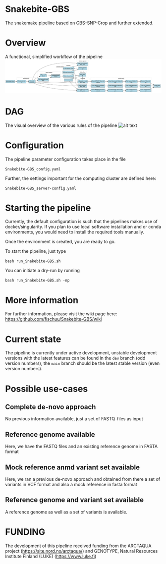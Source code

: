 # Snakebite-GBS
The snakemake pipeline based on GBS-SNP-Crop and further extended.

# Overview
A functional, simplified workflow of the pipeline
![alt text](https://github.com/fischuu/Snakebite-GBS/blob/main/flowchart/flowchart.png?raw=true)

# DAG
The visual overview of the various rules of the pipeline
![alt text](https://github.com/fischuu/Pipeline-GBS/blob/main/workflow.png?raw=true)

# Configuration
The pipeline parameter configuration takes place in the file

`Snakebite-GBS_config.yaml`

Further, the settings important for the computing cluster are defined here:

`Snakebite-GBS_server-config.yaml`

# Starting the pipeline

Currently, the default configuration is such that the pipelines makes use of docker/singularity. If you plan to use local software installation and or conda environments, you would need to install the required tools manually.

Once the environment is created, you are ready to go. 

To start the pipeline, just type

`bash run_Snakebite-GBS.sh`

You can initiate a dry-run by running

`bash run_Snakebite-GBS.sh -np`

# More information
For further information, please visit the wiki page here:
https://github.com/fischuu/Snakebite-GBS/wiki

# Current state
The pipeline is currently under active development, unstable development versions with the latest features
can be found in the `dev` branch (odd version numbers), the `main` branch should be the latest stable version (even version numbers).

# Possible use-cases

## Complete de-novo approach
No previous information available, just a set of FASTQ-files as input

## Reference genome available
Here, we have the FASTQ files and an existing reference genome in FASTA format

## Mock reference anmd variant set available
Here, we ran a previous de-novo approach and obtained from there a set of variants in VCF format and also a mock reference in fasta format

## Reference genome and variant set available
A reference genome as well as a set of variants is available.

# FUNDING
The development of this pipeline received funding from the ARCTAQUA project (https://site.nord.no/arctaqua/) and GENOTYPE, Natural Resources Institute Finland (LUKE) (https://www.luke.fi) 

